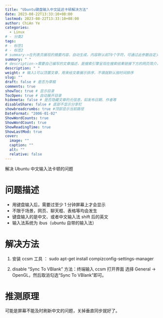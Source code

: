 ```yaml
---
title: "Ubuntu键盘输入中文延迟卡顿解决方法"
date: 2023-08-22T13:33:10+08:00
lastmod: 2023-08-22T13:33:10+08:00
author: ChiAn Ye
categories:
  - Linux
# - 分类2
tags:
# - 标签1
# - 标签2
# summary->在列表页展现的摘要内容，自动生成，内容默认前70个字符，可通过此参数自定义，一般无需专门设置
summary: " "
# description->需要自己编写的文章描述，是搜索引擎呈现在搜索结果链接下方的网页简介，建议设置
description: " "
weight: # 输入1可以顶置文章，用来给文章展示排序，不填就默认按时间排序
slug: ""
draft: false # 是否为草稿
comments: true
showToc: true # 显示目录
TocOpen: true # 自动展开目录
hidemeta: false # 是否隐藏文章的元信息，如发布日期、作者等
disableShare: false # 底部不显示分享栏
showbreadcrumbs: true #顶部显示当前路径
DateFormat: "2006-01-02"
ShowWordCounts: true
ShowWordCount: true
ShowReadingTime: true
ShowLastMod: true
cover:
  image: ""
  caption: ""
  alt: ""
  relative: false
---
```


解决 Ubuntu 中文输入法卡顿的问题

<!--more-->

# 问题描述

- 用键盘输入后，需要过至少 1 分钟屏幕上才会显示
- 不限于场景，网页、聊天框、表格等均会发生
- 键盘输入的是中文、或者中文输入法 shift 后的英文
- 输入法系统为 ibus（ubuntu 自带的输入法）

# 解决方法

1. 安装 ccsm 工具 ：
   sudo apt-get install compizconfig-settings-manager

2. disable “Sync To VBlank”
   方法：终端输入 ccsm 打开界面
   选择 General -> OpenGL，然后取消勾选“Sync To VBlank”即可。

# 推测原理

可能是屏幕不能及时刷新中文的问题，关掉垂直同步就好了。
